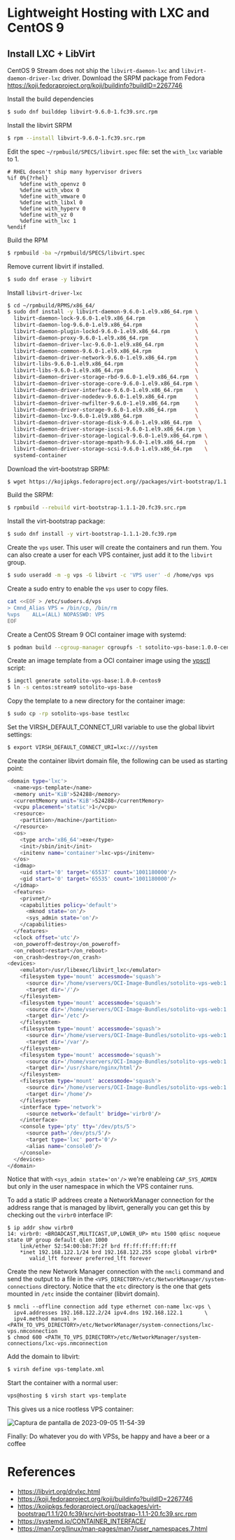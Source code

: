 # Lightweight Hosting with LXC and CentOS 9

## Install LXC + LibVirt

CentOS 9 Stream does not ship the `libvirt-daemon-lxc` and `libvirt-daemon-driver-lxc` driver.
Download the SRPM package from Fedora https://koji.fedoraproject.org/koji/buildinfo?buildID=2267746

Install the build dependencies
```bash
$ sudo dnf builddep libvirt-9.6.0-1.fc39.src.rpm
```

Install the libvirt SRPM 

```bash
$ rpm --install libvirt-9.6.0-1.fc39.src.rpm
```

Edit the spec `~/rpmbuild/SPECS/libvirt.spec` file: set the `with_lxc` variable to 1.

```
# RHEL doesn't ship many hypervisor drivers
%if 0%{?rhel}
    %define with_openvz 0
    %define with_vbox 0
    %define with_vmware 0
    %define with_libxl 0
    %define with_hyperv 0
    %define with_vz 0
    %define with_lxc 1
%endif
```

Build the RPM

```bash
$ rpmbuild -ba ~/rpmbuild/SPECS/libvirt.spec
```

Remove current libvirt if installed.

```bash
$ sudo dnf erase -y libvirt
```

Install `libvirt-driver-lxc`

```bash
$ cd ~/rpmbuild/RPMS/x86_64/
$ sudo dnf install -y libvirt-daemon-9.6.0-1.el9.x86_64.rpm \
  libvirt-daemon-lock-9.6.0-1.el9.x86_64.rpm                \ 
  libvirt-daemon-log-9.6.0-1.el9.x86_64.rpm                 \
  libvirt-daemon-plugin-lockd-9.6.0-1.el9.x86_64.rpm        \
  libvirt-daemon-proxy-9.6.0-1.el9.x86_64.rpm               \
  libvirt-daemon-driver-lxc-9.6.0-1.el9.x86_64.rpm          \
  libvirt-daemon-common-9.6.0-1.el9.x86_64.rpm              \
  libvirt-daemon-driver-network-9.6.0-1.el9.x86_64.rpm      \
  libvirt-libs-9.6.0-1.el9.x86_64.rpm                       \
  libvirt-libs-9.6.0-1.el9.x86_64.rpm                       \
  libvirt-daemon-driver-storage-rbd-9.6.0-1.el9.x86_64.rpm  \
  libvirt-daemon-driver-storage-core-9.6.0-1.el9.x86_64.rpm \
  libvirt-daemon-driver-interface-9.6.0-1.el9.x86_64.rpm    \
  libvirt-daemon-driver-nodedev-9.6.0-1.el9.x86_64.rpm      \
  libvirt-daemon-driver-nwfilter-9.6.0-1.el9.x86_64.rpm     \
  libvirt-daemon-driver-storage-9.6.0-1.el9.x86_64.rpm      \
  libvirt-daemon-lxc-9.6.0-1.el9.x86_64.rpm                 \
  libvirt-daemon-driver-storage-disk-9.6.0-1.el9.x86_64.rpm  \
  libvirt-daemon-driver-storage-iscsi-9.6.0-1.el9.x86_64.rpm \
  libvirt-daemon-driver-storage-logical-9.6.0-1.el9.x86_64.rpm \
  libvirt-daemon-driver-storage-mpath-9.6.0-1.el9.x86_64.rpm   \
  libvirt-daemon-driver-storage-scsi-9.6.0-1.el9.x86_64.rpm    \
  systemd-container
```

Download the virt-bootstrap SRPM:

```bash
$ wget https://kojipkgs.fedoraproject.org//packages/virt-bootstrap/1.1.1/20.fc39/src/virt-bootstrap-1.1.1-20.fc39.src.rpm
```

Build the SRPM:

```bash
$ rpmbuild --rebuild virt-bootstrap-1.1.1-20.fc39.src.rpm
```

Install the virt-bootstrap package:

```bash
$ sudo dnf install -y virt-bootstrap-1.1.1-20.fc39.rpm
```

Create the `vps` user. This user will create the containers and run them. You can also create a user for each VPS container, just add it to the `libvirt` group.

```bash
$ sudo useradd -m -g vps -G libvirt -c 'VPS user' -d /home/vps vps
```

Create a sudo entry to enable the `vps` user to copy files.

```bash
cat <<EOF > /etc/sudoers.d/vps
> Cmnd_Alias VPS = /bin/cp, /bin/rm
%vps    ALL=(ALL) NOPASSWD: VPS
EOF
```

Create a CentOS Stream 9 OCI container image with systemd:

```bash
$ podman build --cgroup-manager cgroupfs -t sotolito-vps-base:1.0.0-centos9 .
```

Create an image template from a OCI container image using the [vpsctl](https://github.com/SotolitoLabs/sotolito-vps/blob/master/imgctl) script:

```bash
$ imgctl generate sotolito-vps-base:1.0.0-centos9
$ ln -s centos:stream9 sotolito-vps-base
```

Copy the template to a new directory for the container image:

```bash
$ sudo cp -rp sotolito-vps-base testlxc
```

Set the VIRSH_DEFAULT_CONNECT_URI variable to use the global libvirt settings:

```bash
$ export VIRSH_DEFAULT_CONNECT_URI=lxc:///system
```

Create the container libvirt domain file, the following can be used as starting point:

```bash
<domain type='lxc'>
  <name>vps-template</name>                                                                                                                       
  <memory unit='KiB'>524288</memory>                                                                                                              
  <currentMemory unit='KiB'>524288</currentMemory>                                                                                                
  <vcpu placement='static'>1</vcpu>                                                                                                               
  <resource>                                                                                                                                      
    <partition>/machine</partition>                                                                                                               
  </resource>                                                                                                                                     
  <os>                                                                                                                                            
    <type arch='x86_64'>exe</type>                                                                                                                
    <init>/sbin/init</init>                                                                                                                       
    <initenv name='container'>lxc-vps</initenv>                                                                                                   
  </os>                                                                                                                                           
  <idmap>                                                                                                                                         
    <uid start='0' target='65537' count='1001180000'/>                                                                                            
    <gid start='0' target='65535' count='1001180000'/>                                                                                            
  </idmap>                                                                                                                                        
  <features>                                                                                                                                      
    <privnet/>                                                                                                                                    
    <capabilities policy='default'>                                                                                                               
      <mknod state='on'/>                                                                                                                         
      <sys_admin state='on'/>                                                                                                                     
    </capabilities>                                                                                                                               
  </features>                                                                                                                                     
  <clock offset='utc'/>                                                                                                                           
  <on_poweroff>destroy</on_poweroff> 
  <on_reboot>restart</on_reboot>
  <on_crash>destroy</on_crash>
<devices>
    <emulator>/usr/libexec/libvirt_lxc</emulator>
    <filesystem type='mount' accessmode='squash'>
      <source dir='/home/vservers/OCI-Image-Bundles/sotolito-vps-web:1.0.0-centos9/rootfs'/>
      <target dir='/'/>
    </filesystem>
    <filesystem type='mount' accessmode='squash'>
      <source dir='/home/vservers/OCI-Image-Bundles/sotolito-vps-web:1.0.0-centos9/etc'/>
      <target dir='/etc'/>
    </filesystem>
    <filesystem type='mount' accessmode='squash'>
      <source dir='/home/vservers/OCI-Image-Bundles/sotolito-vps-web:1.0.0-centos9/var'/>
      <target dir='/var'/>
    </filesystem>
    <filesystem type='mount' accessmode='squash'>
      <source dir='/home/vservers/OCI-Image-Bundles/sotolito-vps-web:1.0.0-centos9/html'/>
      <target dir='/usr/share/nginx/html'/>
    </filesystem>
    <filesystem type='mount' accessmode='squash'>
      <source dir='/home/vservers/OCI-Image-Bundles/sotolito-vps-web:1.0.0-centos9/home'/>
      <target dir='/home'/>
    </filesystem>
    <interface type='network'>
      <source network='default' bridge='virbr0'/>
    </interface>
    <console type='pty' tty='/dev/pts/5'>
      <source path='/dev/pts/5'/>
      <target type='lxc' port='0'/>
      <alias name='console0'/>
    </console>
  </devices>
</domain>
```

Notice that with `<sys_admin state='on'/>` we're enableing `CAP_SYS_ADMIN` but only in the user namespace in which the VPS container runs.

To add a static IP addrees create a NetworkManager connection for the address range that is managed by libvirt, generally 
you can get this by checking out the `virbr0` interface IP:

```
$ ip addr show virbr0
14: virbr0: <BROADCAST,MULTICAST,UP,LOWER_UP> mtu 1500 qdisc noqueue state UP group default qlen 1000
    link/ether 52:54:00:b8:7f:2f brd ff:ff:ff:ff:ff:ff
    *inet 192.168.122.1/24 brd 192.168.122.255 scope global virbr0*
       valid_lft forever preferred_lft forever
```

Create the new Network Manager connection with the `nmcli` command and send the output to a file
in the `<VPS_DIRECTORY>/etc/NetworkManager/system-connections` directory. 
Notice that the `etc` directory is the one that gets mounted in `/etc` inside the container (libvirt domain).

```
$ nmcli --offline connection add type ethernet con-name lxc-vps \
  ipv4.addresses 192.168.122.2/24 ipv4.dns 192.168.122.1       \
  ipv4.method manual > <PATH_TO_VPS_DIRECTORY>/etc/NetworkManager/system-connections/lxc-vps.nmconnection
$ chmod 600 <PATH_TO_VPS_DIRECTORY>/etc/NetworkManager/system-connections/lxc-vps.nmconnection
```

Add the domain to libvirt:

```bash
$ virsh define vps-template.xml
```

Start the container with a normal user:

```bash
vps@hosting $ virsh start vps-template
```

This gives us a nice rootless VPS container:

![Captura de pantalla de 2023-09-05 11-54-39](https://github.com/imcsk8/comp-docs/assets/84400/4377c95e-b9fe-40b5-91c4-05ee9b0e0238)

Finally:
Do whatever you do with VPSs, be happy and have a beer or a coffee

# References
* https://libvirt.org/drvlxc.html
* https://koji.fedoraproject.org/koji/buildinfo?buildID=2267746
* https://kojipkgs.fedoraproject.org//packages/virt-bootstrap/1.1.1/20.fc39/src/virt-bootstrap-1.1.1-20.fc39.src.rpm
* https://systemd.io/CONTAINER_INTERFACE/
* https://man7.org/linux/man-pages/man7/user_namespaces.7.html
